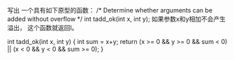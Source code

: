 写出 一个具有如下原型的函数：
/* Determine whether arguments can be added without overflow */
int tadd_ok(int x, int y); 
如果参数x和y相加不会产生溢出， 这个函数就返回l。

int tadd_ok(int x, int y) {
    int sum = x+y;
    return (x >= 0 && y >= 0 && sum < 0) || (x < 0 && y < 0 && sum >= 0);
}
